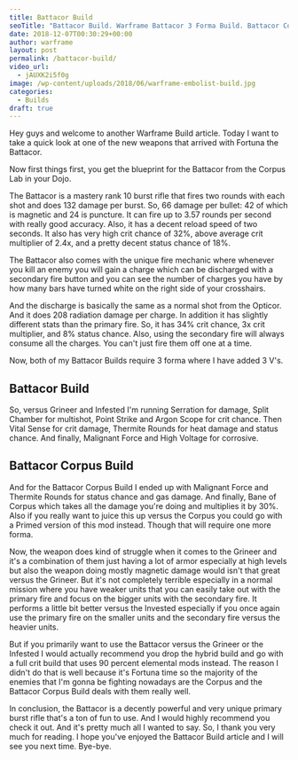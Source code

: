 ```yaml
---
title: Battacor Build
seoTitle: "Battacor Build. Warframe Battacor 3 Forma Build. Battacor Corpus Build"
date: 2018-12-07T00:30:29+00:00
author: warframe
layout: post
permalink: /battacor-build/
video_url:
  - jAUXK2i5f0g
image: /wp-content/uploads/2018/06/warframe-embolist-build.jpg
categories:
  - Builds
draft: true
---
```

Hey guys and welcome to another Warframe Build article. Today I want to take a quick look at one of the new weapons that arrived with Fortuna the Battacor. 

Now first things first, you get the blueprint for the Battacor from the Corpus Lab in your Dojo.

The Battacor is a mastery rank 10 burst rifle that fires two rounds with each shot and does 132 damage per burst. So, 66 damage per bullet: 42 of which is magnetic and 24 is puncture. It can fire up to 3.57 rounds per second with really good accuracy. Also, it has a decent reload speed of two seconds. It also has very high crit chance of 32%, above average crit multiplier of 2.4x, and a pretty decent status chance of 18%. 

The Battacor also comes with the unique fire mechanic where whenever you kill an enemy you will gain a charge which can be discharged with a secondary fire button and you can see the number of charges you have by how many bars have turned white on the right side of your crosshairs. 

And the discharge is basically the same as a normal shot from the Opticor. And it does 208 radiation damage per charge. In addition it has slightly different stats than the primary fire. So, it has 34% crit chance, 3x crit multiplier, and 8% status chance. Also, using the secondary fire will always consume all the charges. You can't just fire them off one at a time. 

Now, both of my Battacor Builds require 3 forma where I have added 3 V's.
## Battacor Build
So, versus Grineer and Infested I'm running Serration for damage, Split Chamber for multishot, Point Strike and Argon Scope for crit chance. Then Vital Sense for crit damage, Thermite Rounds for heat damage and status chance. And finally, Malignant Force and High Voltage for corrosive. 

## Battacor Corpus Build 
And for the Battacor Corpus Build I ended up with Malignant Force and Thermite Rounds for status chance and gas damage. And finally, Bane of Corpus which takes all the damage you're doing and multiplies it by 30%. Also if you really want to juice this up versus the Corpus you could go with a Primed version of this mod instead. Though that will require one more forma. 

Now, the weapon does kind of struggle when it comes to the Grineer and it's a combination of them just having a lot of armor especially at high levels but also the weapon doing mostly magnetic damage would isn't that great versus the Grineer. But it's not completely terrible especially in a normal mission where you have weaker units that you can easily take out with the primary fire and focus on the bigger units with the secondary fire. It performs a little bit better versus the Invested especially if you once again use the primary fire on the smaller units and the secondary fire versus the heavier units. 

But if you primarily want to use the Battacor versus the Grineer or the Infested I would actually recommend you drop the hybrid build and go with a full crit build that uses 90 percent elemental mods instead. The reason I didn't do that is well because it's Fortuna time so the majority of the enemies that I'm gonna be fighting nowadays are the Corpus and the Battacor Corpus Build deals with them really well. 

In conclusion, the Battacor is a decently powerful and very unique primary burst rifle that's a ton of fun to use. And I would highly recommend you check it out. And it's pretty much all I wanted to say. So, I thank you very much for reading. I hope you've enjoyed the Battacor Build article and I will see you next time. Bye-bye.